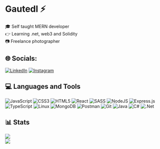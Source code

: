 # Gautedl ⚡

🎓 Self taught MERN developer<br>
👉 Learning .net, web3 and Solidity<br>
📷 Freelance photographer<br>

## 🌐 Socials:
[![LinkedIn](https://img.shields.io/badge/LinkedIn-%230077B5.svg?logo=linkedin&logoColor=white)](https://www.linkedin.com/in/gaute-lorentsen-968589152/)
[![Instagram](https://img.shields.io/badge/Instagram-%23E4405F.svg?logo=Instagram&logoColor=white)](https://www.instagram.com/gautelorentsen/)

## 💻 Languages and Tools
![JavaScript](https://img.shields.io/badge/javascript-%23323330.svg?style=for-the-badge&logo=javascript&logoColor=%#F7DF1E)
![CSS3](https://img.shields.io/badge/css3-%231572B6.svg?style=for-the-badge&logo=css3&logoColor=white)
![HTML5](https://img.shields.io/badge/html5-%23E34F26.svg?style=for-the-badge&logo=html5&logoColor=white)
![React](https://img.shields.io/badge/react-%2320232a.svg?style=for-the-badge&logo=react&logoColor=%2361DAFB)
![SASS](https://img.shields.io/badge/SASS-hotpink.svg?style=for-the-badge&logo=SASS&logoColor=white)
![NodeJS](https://img.shields.io/badge/node.js-6DA55F?style=for-the-badge&logo=node.js&logoColor=white)
![Express.js](https://img.shields.io/badge/express.js-%23404d59.svg?style=for-the-badge&logo=express&logoColor=%2361DAFB)
![TypeScript](https://img.shields.io/badge/typescript-%23007ACC.svg?style=for-the-badge&logo=typescript&logoColor=white)
![Linux](https://img.shields.io/badge/Linux-FCC624?style=for-the-badge&logo=linux&logoColor=black)
![MongoDB](https://img.shields.io/badge/MongoDB-%234ea94b.svg?style=for-the-badge&logo=mongodb&logoColor=white)
![Postman](https://img.shields.io/badge/Postman-FF6C37?style=for-the-badge&logo=postman&logoColor=white)
![Git](https://img.shields.io/badge/git-%23F05033.svg?style=for-the-badge&logo=git&logoColor=white)
![Java](https://img.shields.io/badge/java-%23ED8B00.svg?style=for-the-badge&logo=java&logoColor=white)
![C#](https://img.shields.io/badge/c%23-%23239120.svg?style=for-the-badge&logo=c-sharp&logoColor=white)
![.Net](https://img.shields.io/badge/.NET-5C2D91?style=for-the-badge&logo=.net&logoColor=white)

## 📊 Stats

![](https://github-readme-stats.vercel.app/api?username=gautedl&show_icons=true&theme=gruvbox)<br>
![](https://github-readme-stats.vercel.app/api/top-langs/?username=gautedl&theme=dark&hide_border=false&include_all_commits=true&count_private=true&layout=compact)

<!--
**gautedl/gautedl** is a ✨ _special_ ✨ repository because its `README.md` (this file) appears on your GitHub profile.
-->
